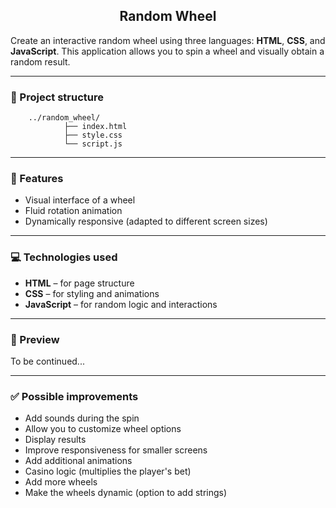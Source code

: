<h2 align="center">Random Wheel</h2>

Create an interactive random wheel using three languages: **HTML**, **CSS**, and **JavaScript**.
This application allows you to spin a wheel and visually obtain a random result.
___

### 📁 Project structure

        ../random_wheel/
                ├── index.html
                ├── style.css
                └── script.js

---

### 🚀 Features

- Visual interface of a wheel
- Fluid rotation animation
- Dynamically responsive (adapted to different screen sizes)

---

### 💻 Technologies used

- **HTML** – for page structure
- **CSS** – for styling and animations
- **JavaScript** – for random logic and interactions

---

### 📸 Preview

To be continued...

---

### ✅ Possible improvements

- Add sounds during the spin
- Allow you to customize wheel options
- Display results
- Improve responsiveness for smaller screens
- Add additional animations
- Casino logic (multiplies the player's bet)
- Add more wheels
- Make the wheels dynamic (option to add strings) 